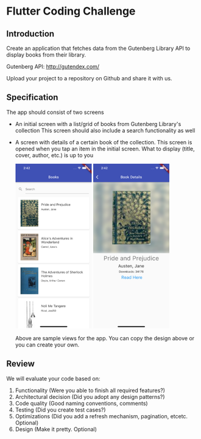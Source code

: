 # Flutter Coding Challenge

## Introduction

Create an application that fetches data from the Gutenberg Library API to display books from their library. 

Gutenberg API: http://gutendex.com/

Upload your project to a repository on Github and share it with us.


## Specification

The app should consist of two screens

- An initial screen with a list/grid of books from Gutenberg Library's collection
  This screen should also include a search functionality as well   

- A screen with details of a certain book of the collection.
  This screen is opened when you tap an item in the initial screen. What to display (title, cover, author, etc.) is up to you
  
  <img src="list.png" width="200"> <img src="detail.png" width="200">
  
  Above are sample views for the app. You can copy the design above or you can create your own.

## Review

We will evaluate your code based on:

1. Functionality (Were you able to finish all required features?)
2. Architectural decision (Did you adopt any design patterns?)
3. Code quality (Good naming conventions, comments)
4. Testing (Did you create test cases?)
5. Optimizations (Did you add a refresh mechanism, pagination, etcetc. Optional)
6. Design (Make it pretty. Optional)






